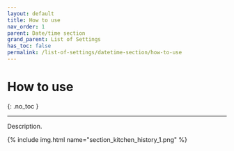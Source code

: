 ```yaml
---
layout: default
title: How to use
nav_order: 1
parent: Date/time section
grand_parent: List of Settings
has_toc: false
permalink: /list-of-settings/datetime-section/how-to-use
---
```


# How to use
{: .no_toc }

---

Description.

{% include img.html name="section_kitchen_history_1.png" %}